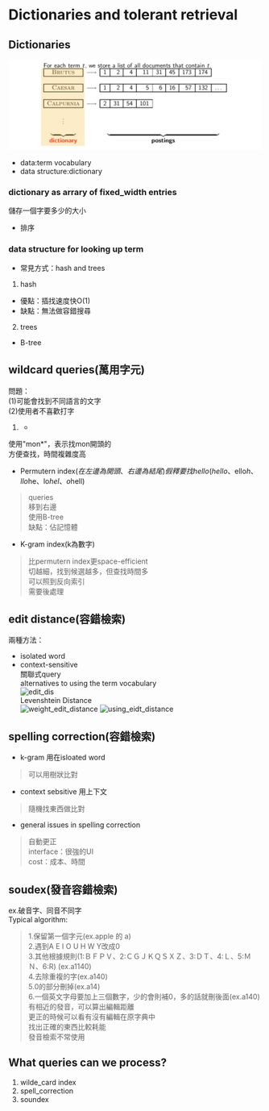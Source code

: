 # Dictionaries and tolerant retrieval
## Dictionaries
![dic](https://github.com/yenchungLin/study/blob/master/資訊檢索/picture/dic.jpg)
* data:term vocabulary   
* data structure:dictionary    
### dictionary as arrary of fixed_width entries   
儲存一個字要多少的大小   
* 排序
### data structure for looking up term   
* 常見方式：hash and trees   
1. hash
* 優點：插找速度快O(1)    
* 缺點：無法做容錯搜尋    
2. trees
* B-tree
## wildcard queries(萬用字元)
問題：   
(1)可能會找到不同語言的文字   
(2)使用者不喜歡打字   
1. *
使用"mon*"，表示找mon開頭的    
方便查找，時間複雜度高   
* Permutern index($在左邊為開頭、右邊為結尾)   
假釋要找hello(hello$、ello$h、llo$he、lo$hel、o$hell)   
> queries   
> 移到右邊   
> 使用B-tree   
> 缺點：佔記憶體
* K-gram index(k為數字)
> 比permutern index更space-efficient   
> 切越細，找到候選越多，但查找時間多   
> 可以照到反向索引   
> 需要後處理   
## edit distance(容錯檢索)
兩種方法：
* isolated word   
* context-sensitive   
關聯式query   
alternatives to using the term vocabulary     
![edit_dis]()   
Levenshtein Distance   
![weight_edit_distance]()
![using_eidt_distance]()
## spelling correction(容錯檢索)
* k-gram 用在isloated word   
>可以用樹狀比對
* context sebsitive 用上下文   
>隨機找東西做比對     
* general issues in spelling correction
> 自動更正   
> interface：很強的UI   
> cost：成本、時間   
## soudex(發音容錯檢索)
ex.破音字、同音不同字    
Typical algorithm:   
>1.保留第一個字元(ex.apple 的 a)   
>2.遇到A E I O U H W Y改成0    
>3.其他根據規則(1:ＢＦＰＶ、2:ＣＧＪＫＱＳＸＺ、3:ＤＴ、4:Ｌ、5:ＭＮ、6:R) (ex.a1140)   
>4.去除重複的字(ex.a140)     
>5.0的部分刪掉(ex.a14)     
>6.一個英文字母要加上三個數字，少的會則補0，多的話就刪後面(ex.a140)    
有相近的發音，可以算出編輯距離    
更正的時候可以看有沒有編輯在原字典中    
找出正確的東西比較耗能    
發音檢索不常使用    
## What queries can we process?   
1. wilde_card index   
2. spell_correction   
3. soundex 